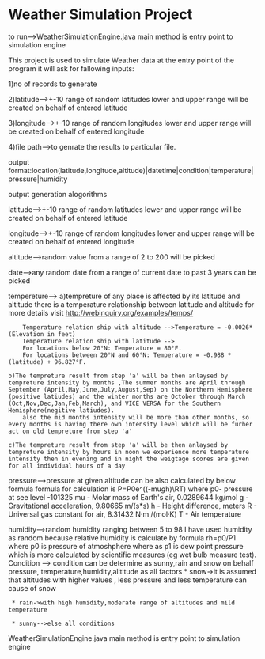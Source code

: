 # Weather Simulation Project

to run-->WeatherSimulationEngine.java  main method is entry point to simulation engine

This project is used to simulate Weather data at the entry point of the program it will ask for fallowing inputs:

1)no of records to generate 

2)latitude-->+-10 range of random latitudes lower and upper range will be created on behalf of entered latitude

3)longitude-->+-10 range of random longitudes lower and upper range will be created on behalf of entered longitude

4)file path-->to genrate the results to particular file.

output format:location(latitude,longitude,altitude)|datetime|condition|temperature|pressure|humidity

output generation alogorithms

latitude-->+-10 range of random latitudes lower and upper range will be created on behalf of entered latitude

longitude-->+-10 range of random longitudes lower and upper range will be created on behalf of entered longitude

altitude-->random value from a range of 2 to 200 will be picked

date-->any random date from a range of current date to past 3 years can be picked 

tempereture-->
	a)tempreture of any place is affected by its latitude and altitude there is a temperature relationship between latitude and altitude for more details  visit http://webinquiry.org/examples/temps/
	
		Temperature relation ship with altitude -->Temperature = -0.0026* (Elevation in feet) 
		Temperature relation ship with latitude -->
		For locations below 20°N: Temperature = 80°F.
		For locations between 20°N and 60°N: Temperature = -0.988 *(latitude) + 96.827°F.
		
	b)The tempreture result from step 'a' will be then anlaysed by tempreture intensity by months ,The summer months are April through September (April,May,June,July,August,Sep) on the Northern Hemisphere (positive latiudes) and the winter months are October through March (Oct,Nov,Dec,Jan,Feb,March), and VICE VERSA for the Southern Hemisphere(negitive latiudes).
		also the mid months intensity will be more than other months, so every months is having there own intensity level which will be furher	act on old tempreture from step 'a'
		
	c)The tempreture result from step 'a' will be then anlaysed by tempreture intensity by hours in noon we experience more temperature intensity then in evening and in night the weigtage scores are given for all individual hours of a day 
	
pressure-->pressure at given altitude can be also calculated by below formula
	   formula for calculation is 
	   P=P0e^((-mu*g*h)\RT)
		where
		p0- pressure at see level -101325
		mu - Molar mass of Earth's air, 0.0289644 kg/mol
		g - Gravitational acceleration, 9.80665 m/(s*s)
		h - Height difference, meters
		R - Universal gas constant for air, 8.31432 N·m /(mol·K)
		T - Air temperature
		
humidity-->random humidity ranging between  5 to 98
	   I have used humidity as random because relative humidity is calculate by formula rh=p0/P1  where p0 is pressure of atmoshphere where as p1 is dew point pressure which is more calculated  by scientific measures (eg wet bulb measure test).
Condition --> condition can be determine as sunny,rain  and snow on behalf pressure, temperature,humidity,alititude as all factors
	 *  snow->it is assumed that altitudes with higher values , less pressure and less temperature can cause of snow
	 
	 * rain->with high humidity,moderate range of altitudes and mild temperature
	 
	 * sunny-->else all conditions
	 
WeatherSimulationEngine.java  main method is 
entry point to simulation engine
